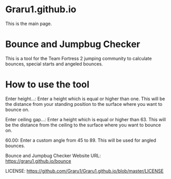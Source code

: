 # Graru1.github.io
This is the main page.

# Bounce and Jumpbug Checker
This is a tool for the Team Fortress 2 jumping community to calculate bounces, special starts and angeled bounces.

# How to use the tool
Enter height...: Enter a height which is equal or higher than one. This will be the distance from your standing position to the surface where you want to bounce on.

Enter ceiling gap...: Enter a height which is equal or higher than 63. This will be the distance from the ceiling to the surface where you want to bounce on.

60.00: Enter a custom angle from 45 to 89. This will be used for angled bounces.

Bounce and Jumpbug Checker Website URL: https://graru1.github.io/bounce

LICENSE: https://github.com/Graru1/Graru1.github.io/blob/master/LICENSE
